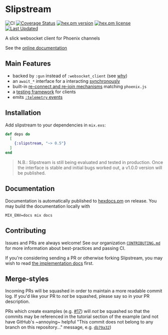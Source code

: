 # Slipstream
![CI](https://github.com/NFIBrokerage/slipstream/workflows/CI/badge.svg)
[![Coverage Status](https://coveralls.io/repos/github/NFIBrokerage/slipstream/badge.svg)](https://coveralls.io/github/NFIBrokerage/slipstream)
[![hex.pm version](https://img.shields.io/hexpm/v/slipstream.svg)](https://hex.pm/packages/slipstream)
[![hex.pm license](https://img.shields.io/hexpm/l/slipstream.svg)](https://github.com/NFIBrokerage/slipstream/blob/master/LICENSE)
[![Last Updated](https://img.shields.io/github/last-commit/NFIBrokerage/slipstream.svg)](https://github.com/NFIBrokerage/slipstream/commits/main)

A slick websocket client for Phoenix channels

See the [online documentation](https://hexdocs.pm/slipstream)

## Main Features

- backed by `:gun` instead of `:websocket_client` (see [why](https://hexdocs.pm/slipstream/why_gun.html#content))
- an `await_*` interface for a interacting [synchronously](https://hexdocs.pm/slipstream/Slipstream.html#module-synchronicity)
- built-in [re-connect and re-join mechanisms](https://hexdocs.pm/slipstream/Slipstream.html#module-retry-mechanisms) matching `phoenix.js`
- a [testing framework](https://hexdocs.pm/slipstream/Slipstream.SocketTest.html#content) for clients
- emits [`:telemetry` events](https://hexdocs.pm/slipstream/telemetry.html#content)

## Installation

Add slipstream to your dependencies in `mix.exs`:

```elixir
def deps do
  [
    {:slipstream, "~> 0.5"}
  ]
end
```

> N.B.: Slipstream is still being evaluated and tested in production. Once the
> interface is stable and initial bugs worked out, a v1.0.0 version will be
> published.

## Documentation

Documentation is automatically published to
[hexdocs.pm](https://hexdocs.pm/slipstream) on release. You may build the
documentation locally with

```
MIX_ENV=docs mix docs
```

## Contributing

Issues and PRs are always welcome! See our organization
[`CONTRIBUTING.md`](https://github.com/NFIBrokerage/.github/blob/main/CONTRIBUTING.md)
for more information about best-practices and passing CI.

If you're considering sending a PR or otherwise forking Slipstream, you may
wish to read [the implementation docs](guides/implementation.md) first.

## Merge-styles

Incoming PRs will be squashed in order to maintain a more readable commit log.
If you'd like your PR to _not_ be squashed, please say so in your PR
description.

PRs which create examples
(e.g. [#17](https://github.com/NFIBrokerage/slipstream/pull/17)) will
_not_ be squashed so that the commits may be referenced in the tutorial
section of the example (and not have GitHub's ~annoying~ helpful "This
commit does not belong to any branch on this repository..." message, e.g.
[`db79a32`](https://github.com/NFIBrokerage/slipstream/commit/db79a322e4b87ce4390fdb371076dcdbfb776ceb))
